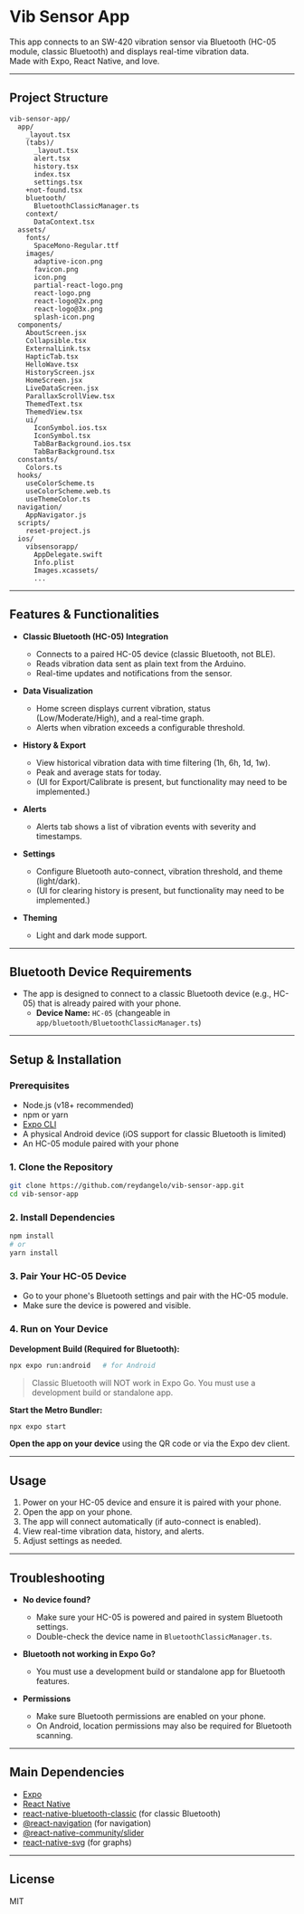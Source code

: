 # Vib Sensor App

This app connects to an SW-420 vibration sensor via Bluetooth (HC-05 module, classic Bluetooth) and displays real-time vibration data.  
Made with Expo, React Native, and love.

---

## Project Structure

```
vib-sensor-app/
  app/
    _layout.tsx
    (tabs)/
      _layout.tsx
      alert.tsx
      history.tsx
      index.tsx
      settings.tsx
    +not-found.tsx
    bluetooth/
      BluetoothClassicManager.ts
    context/
      DataContext.tsx
  assets/
    fonts/
      SpaceMono-Regular.ttf
    images/
      adaptive-icon.png
      favicon.png
      icon.png
      partial-react-logo.png
      react-logo.png
      react-logo@2x.png
      react-logo@3x.png
      splash-icon.png
  components/
    AboutScreen.jsx
    Collapsible.tsx
    ExternalLink.tsx
    HapticTab.tsx
    HelloWave.tsx
    HistoryScreen.jsx
    HomeScreen.jsx
    LiveDataScreen.jsx
    ParallaxScrollView.tsx
    ThemedText.tsx
    ThemedView.tsx
    ui/
      IconSymbol.ios.tsx
      IconSymbol.tsx
      TabBarBackground.ios.tsx
      TabBarBackground.tsx
  constants/
    Colors.ts
  hooks/
    useColorScheme.ts
    useColorScheme.web.ts
    useThemeColor.ts
  navigation/
    AppNavigator.js
  scripts/
    reset-project.js
  ios/
    vibsensorapp/
      AppDelegate.swift
      Info.plist
      Images.xcassets/
      ...
```

---

## Features & Functionalities

- **Classic Bluetooth (HC-05) Integration**

  - Connects to a paired HC-05 device (classic Bluetooth, not BLE).
  - Reads vibration data sent as plain text from the Arduino.
  - Real-time updates and notifications from the sensor.

- **Data Visualization**

  - Home screen displays current vibration, status (Low/Moderate/High), and a real-time graph.
  - Alerts when vibration exceeds a configurable threshold.

- **History & Export**

  - View historical vibration data with time filtering (1h, 6h, 1d, 1w).
  - Peak and average stats for today.
  - (UI for Export/Calibrate is present, but functionality may need to be implemented.)

- **Alerts**

  - Alerts tab shows a list of vibration events with severity and timestamps.

- **Settings**

  - Configure Bluetooth auto-connect, vibration threshold, and theme (light/dark).
  - (UI for clearing history is present, but functionality may need to be implemented.)

- **Theming**
  - Light and dark mode support.

---

## Bluetooth Device Requirements

- The app is designed to connect to a classic Bluetooth device (e.g., HC-05) that is already paired with your phone.
  - **Device Name:** `HC-05` (changeable in `app/bluetooth/BluetoothClassicManager.ts`)

---

## Setup & Installation

### Prerequisites

- Node.js (v18+ recommended)
- npm or yarn
- [Expo CLI](https://docs.expo.dev/get-started/installation/)
- A physical Android device (iOS support for classic Bluetooth is limited)
- An HC-05 module paired with your phone

### 1. Clone the Repository

```bash
git clone https://github.com/reydangelo/vib-sensor-app.git
cd vib-sensor-app
```

### 2. Install Dependencies

```bash
npm install
# or
yarn install
```

### 3. Pair Your HC-05 Device

- Go to your phone's Bluetooth settings and pair with the HC-05 module.
- Make sure the device is powered and visible.

### 4. Run on Your Device

**Development Build (Required for Bluetooth):**

```bash
npx expo run:android   # for Android
```

> Classic Bluetooth will NOT work in Expo Go. You must use a development build or standalone app.

**Start the Metro Bundler:**

```bash
npx expo start
```

**Open the app on your device** using the QR code or via the Expo dev client.

---

## Usage

1. Power on your HC-05 device and ensure it is paired with your phone.
2. Open the app on your phone.
3. The app will connect automatically (if auto-connect is enabled).
4. View real-time vibration data, history, and alerts.
5. Adjust settings as needed.

---

## Troubleshooting

- **No device found?**

  - Make sure your HC-05 is powered and paired in system Bluetooth settings.
  - Double-check the device name in `BluetoothClassicManager.ts`.

- **Bluetooth not working in Expo Go?**

  - You must use a development build or standalone app for Bluetooth features.

- **Permissions**
  - Make sure Bluetooth permissions are enabled on your phone.
  - On Android, location permissions may also be required for Bluetooth scanning.

---

## Main Dependencies

- [Expo](https://expo.dev/)
- [React Native](https://reactnative.dev/)
- [react-native-bluetooth-classic](https://github.com/kenjdavidson/react-native-bluetooth-classic) (for classic Bluetooth)
- [@react-navigation](https://reactnavigation.org/) (for navigation)
- [@react-native-community/slider](https://github.com/callstack/react-native-slider)
- [react-native-svg](https://github.com/software-mansion/react-native-svg) (for graphs)

---

## License

MIT
